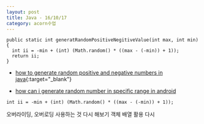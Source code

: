 ```yaml
---
layout: post
title: Java - 16/10/17
category: acorn수업
---
```


```
public static int generatRandomPositiveNegitiveValue(int max, int min) {  
  int ii = -min + (int) (Math.random() * ((max - (-min)) + 1));  
  return ii;  
}
```
 
- [how to generate random positive and negative numbers in java](http://stackoverflow.com/questions/3938992/how-to-generate-random-positive-and-negative-numbers-in-java){:target="_blank"}
 
- [how can i generate random number in specific range in android](http://stackoverflow.com/questions/6029495/how-can-i-generate-random-number-in-specific-range-in-android)

```
int ii = -min + (int) (Math.random() * ((max - (-min)) + 1));  
```

오버라이딩, 오버로딩 사용하는 것 다시 해보기 
객체 배열 활용 다시
